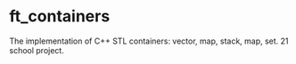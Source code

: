 # ft_containers

The implementation of C++ STL containers: vector, map, stack, map, set. 21 school project.
